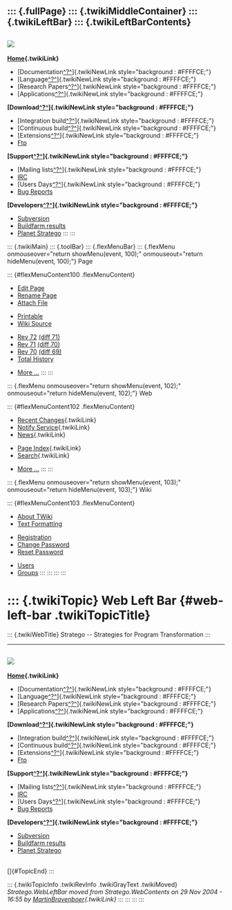 ::: {.fullPage}
::: {.twikiMiddleContainer}
::: {.twikiLeftBar}
::: {.twikiLeftBarContents}
  ----------------------------------------------------------------------------------
  [![](../pub/Stratego/StrategoLogo/StrategoLogoTextlessWhite-100px.png)](WebHome)
  ----------------------------------------------------------------------------------

**[Home](WebHome){.twikiLink}**

-   [Documentation[^?^](http://www.program-transformation.org/edit/WebDSL/StrategoDocumentation?topicparent=WebDSL.WebLeftBar)]{.twikiNewLink
    style="background : #FFFFCE;"}
-   [Language[^?^](http://www.program-transformation.org/edit/WebDSL/StrategoLanguage?topicparent=WebDSL.WebLeftBar)]{.twikiNewLink
    style="background : #FFFFCE;"}
-   [Research
    Papers[^?^](http://www.program-transformation.org/edit/WebDSL/StrategoPublications?topicparent=WebDSL.WebLeftBar)]{.twikiNewLink
    style="background : #FFFFCE;"}
-   [Applications[^?^](http://www.program-transformation.org/edit/WebDSL/StrategoApplication?topicparent=WebDSL.WebLeftBar)]{.twikiNewLink
    style="background : #FFFFCE;"}

**[Download[^?^](http://www.program-transformation.org/edit/WebDSL/StrategoDownload?topicparent=WebDSL.WebLeftBar)]{.twikiNewLink
style="background : #FFFFCE;"}**

-   [Integration
    build[^?^](http://www.program-transformation.org/edit/WebDSL/IntegrationBuild?topicparent=WebDSL.WebLeftBar)]{.twikiNewLink
    style="background : #FFFFCE;"}
-   [Continuous
    build[^?^](http://www.program-transformation.org/edit/WebDSL/ContinuousBuild?topicparent=WebDSL.WebLeftBar)]{.twikiNewLink
    style="background : #FFFFCE;"}
-   [Extensions[^?^](http://www.program-transformation.org/edit/WebDSL/AdditionalPackageDownload?topicparent=WebDSL.WebLeftBar)]{.twikiNewLink
    style="background : #FFFFCE;"}
-   [Ftp](ftp://ftp.strategoxt.org/pub/stratego)

**[Support[^?^](http://www.program-transformation.org/edit/WebDSL/StrategoSupport?topicparent=WebDSL.WebLeftBar)]{.twikiNewLink
style="background : #FFFFCE;"}**

-   [Mailing
    lists[^?^](http://www.program-transformation.org/edit/WebDSL/MailingList?topicparent=WebDSL.WebLeftBar)]{.twikiNewLink
    style="background : #FFFFCE;"}
-   [IRC](irc://irc.freenode.net/#stratego)
-   [Users
    Days[^?^](http://www.program-transformation.org/edit/WebDSL/StrategoUsersDay?topicparent=WebDSL.WebLeftBar)]{.twikiNewLink
    style="background : #FFFFCE;"}
-   [Bug Reports](http://bugs.strategoxt.org/browse/STR)

**[Developers[^?^](http://www.program-transformation.org/edit/WebDSL/StrategoDev?topicparent=WebDSL.WebLeftBar)]{.twikiNewLink
style="background : #FFFFCE;"}**

-   [Subversion](https://svn.strategoxt.org/repos/StrategoXT/strategoxt/trunk)
-   [Buildfarm
    results](http://releases.strategoxt.org/quick-view-by-date.html)
-   [Planet Stratego](http://planet.strategoxt.org)
:::
:::

::: {.twikiMain}
::: {.toolBar}
::: {.flexMenuBar}
::: {.flexMenu onmouseover="return showMenu(event, 100);" onmouseout="return hideMenu(event, 100);"}
Page

::: {#flexMenuContent100 .flexMenuContent}
-   [Edit
    Page](http://www.program-transformation.org/edit/WebDSL/WebLeftBar?t=1536829044)
-   [Rename
    Page](http://www.program-transformation.org/rename/WebDSL/WebLeftBar)
-   [Attach
    File](http://www.program-transformation.org/attach/WebDSL/WebLeftBar)

<!-- -->

-   [Printable](http://www.program-transformation.org/view/WebDSL/WebLeftBar?skin=print.pattern)
-   [Wiki
    Source](http://www.program-transformation.org/view/WebDSL/WebLeftBar?skin=text&raw=on&contenttype=text/plain)

<!-- -->

-   [Rev
    72](http://www.program-transformation.org/view/WebDSL/WebLeftBar?rev=1.72)
    [(diff 71)](http://www.program-transformation.org/rdiff/WebDSL/WebLeftBar?rev1=1.72&rev2=1.71)
-   [Rev
    71](http://www.program-transformation.org/view/WebDSL/WebLeftBar?rev=1.71)
    [(diff 70)](http://www.program-transformation.org/rdiff/WebDSL/WebLeftBar?rev1=1.71&rev2=1.70)
-   [Rev
    70](http://www.program-transformation.org/view/WebDSL/WebLeftBar?rev=1.70)
    [(diff 69)](http://www.program-transformation.org/rdiff/WebDSL/WebLeftBar?rev1=1.70&rev2=1.69)
-   [Total
    History](http://www.program-transformation.org/rdiff/WebDSL/WebLeftBar)

<!-- -->

-   [More
    \...](http://www.program-transformation.org/oops/WebDSL/WebLeftBar?template=oopsmore&param1=1.72&param2=1.72)
:::
:::

::: {.flexMenu onmouseover="return showMenu(event, 102);" onmouseout="return hideMenu(event, 102);"}
Web

::: {#flexMenuContent102 .flexMenuContent}
-   [Recent Changes](WebChanges){.twikiLink}
-   [Notify Service](WebNotify){.twikiLink}
-   [News](WebNews){.twikiLink}

<!-- -->

-   [Page Index](WebIndex){.twikiLink}
-   [Search](WebSearch){.twikiLink}

<!-- -->

-   [More
    \...](http://www.program-transformation.org/oops/WebDSL/WebLeftBar?template=oopsmore&param1=1.72&param2=1.72)
:::
:::

::: {.flexMenu onmouseover="return showMenu(event, 103);" onmouseout="return hideMenu(event, 103);"}
Wiki

::: {#flexMenuContent103 .flexMenuContent}
-   [About
    TWiki](http://www.program-transformation.org/view/TWiki/WebHome)
-   [Text
    Formatting](http://www.program-transformation.org/view/TWiki/TextFormattingRules)

<!-- -->

-   [Registration](http://www.program-transformation.org/view/TWiki/TWikiRegistration)
-   [Change
    Password](http://www.program-transformation.org/view/TWiki/ChangePassword)
-   [Reset
    Password](http://www.program-transformation.org/view/TWiki/ResetPassword)

<!-- -->

-   [Users](http://www.program-transformation.org/view/Main/TWikiUsers)
-   [Groups](http://www.program-transformation.org/view/Main/TWikiGroups)
:::
:::
:::
:::

::: {.twikiTopic}
Web Left Bar {#web-left-bar .twikiTopicTitle}
============

::: {.twikiWebTitle}
Stratego \-- Strategies for Program Transformation
:::

  ----------------------------------------------------------------------------------
  [![](../pub/Stratego/StrategoLogo/StrategoLogoTextlessWhite-100px.png)](WebHome)
  ----------------------------------------------------------------------------------

**[Home](WebHome){.twikiLink}**

-   [Documentation[^?^](http://www.program-transformation.org/edit/WebDSL/StrategoDocumentation?topicparent=WebDSL.WebLeftBar)]{.twikiNewLink
    style="background : #FFFFCE;"}
-   [Language[^?^](http://www.program-transformation.org/edit/WebDSL/StrategoLanguage?topicparent=WebDSL.WebLeftBar)]{.twikiNewLink
    style="background : #FFFFCE;"}
-   [Research
    Papers[^?^](http://www.program-transformation.org/edit/WebDSL/StrategoPublications?topicparent=WebDSL.WebLeftBar)]{.twikiNewLink
    style="background : #FFFFCE;"}
-   [Applications[^?^](http://www.program-transformation.org/edit/WebDSL/StrategoApplication?topicparent=WebDSL.WebLeftBar)]{.twikiNewLink
    style="background : #FFFFCE;"}

**[Download[^?^](http://www.program-transformation.org/edit/WebDSL/StrategoDownload?topicparent=WebDSL.WebLeftBar)]{.twikiNewLink
style="background : #FFFFCE;"}**

-   [Integration
    build[^?^](http://www.program-transformation.org/edit/WebDSL/IntegrationBuild?topicparent=WebDSL.WebLeftBar)]{.twikiNewLink
    style="background : #FFFFCE;"}
-   [Continuous
    build[^?^](http://www.program-transformation.org/edit/WebDSL/ContinuousBuild?topicparent=WebDSL.WebLeftBar)]{.twikiNewLink
    style="background : #FFFFCE;"}
-   [Extensions[^?^](http://www.program-transformation.org/edit/WebDSL/AdditionalPackageDownload?topicparent=WebDSL.WebLeftBar)]{.twikiNewLink
    style="background : #FFFFCE;"}
-   [Ftp](ftp://ftp.strategoxt.org/pub/stratego)

**[Support[^?^](http://www.program-transformation.org/edit/WebDSL/StrategoSupport?topicparent=WebDSL.WebLeftBar)]{.twikiNewLink
style="background : #FFFFCE;"}**

-   [Mailing
    lists[^?^](http://www.program-transformation.org/edit/WebDSL/MailingList?topicparent=WebDSL.WebLeftBar)]{.twikiNewLink
    style="background : #FFFFCE;"}
-   [IRC](irc://irc.freenode.net/#stratego)
-   [Users
    Days[^?^](http://www.program-transformation.org/edit/WebDSL/StrategoUsersDay?topicparent=WebDSL.WebLeftBar)]{.twikiNewLink
    style="background : #FFFFCE;"}
-   [Bug Reports](http://bugs.strategoxt.org/browse/STR)

**[Developers[^?^](http://www.program-transformation.org/edit/WebDSL/StrategoDev?topicparent=WebDSL.WebLeftBar)]{.twikiNewLink
style="background : #FFFFCE;"}**

-   [Subversion](https://svn.strategoxt.org/repos/StrategoXT/strategoxt/trunk)
-   [Buildfarm
    results](http://releases.strategoxt.org/quick-view-by-date.html)
-   [Planet Stratego](http://planet.strategoxt.org)

\
[]{#TopicEnd}
:::

::: {.twikiTopicInfo .twikiRevInfo .twikiGrayText .twikiMoved}
*Stratego.WebLeftBar moved from Stratego.WebContents on 29 Nov 2004 -
16:55 by [MartinBravenboer](../Main/MartinBravenboer){.twikiLink}*
:::
:::
:::
:::
